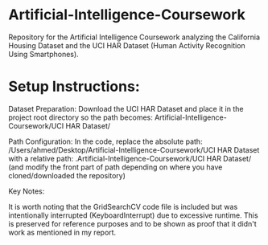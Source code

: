 # Artificial-Intelligence-Coursework
Repository for the Artificial Intelligence Coursework analyzing the California Housing Dataset and the UCI HAR Dataset (Human Activity Recognition Using Smartphones).
# Setup Instructions:
Dataset Preparation:
Download the UCI HAR Dataset and place it in the project root directory so the path becomes:
Artificial-Intelligence-Coursework/UCI HAR Dataset/

Path Configuration:
In the code, replace the absolute path:
/Users/ahmed/Desktop/Artificial-Intelligence-Coursework/UCI HAR Dataset
with a relative path:
.Artificial-Intelligence-Coursework/UCI HAR Dataset/
(and modify the front part of path depending on where you have cloned/downloaded the repository)

Key Notes:

It is worth noting that the GridSearchCV code file is included but was intentionally interrupted (KeyboardInterrupt) due to excessive runtime. This is preserved for reference purposes and to be shown as proof that it didn't work as mentioned in my report.
#